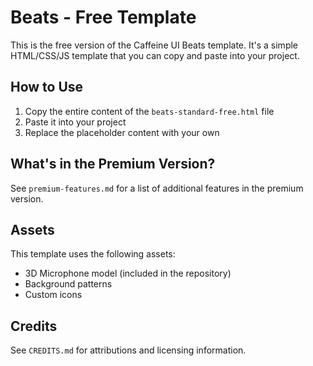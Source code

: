 # Beats - Free Template

This is the free version of the Caffeine UI Beats template. It's a simple HTML/CSS/JS template that you can copy and paste into your project.

## How to Use

1. Copy the entire content of the `beats-standard-free.html` file
2. Paste it into your project
3. Replace the placeholder content with your own

## What's in the Premium Version?

See `premium-features.md` for a list of additional features in the premium version.

## Assets

This template uses the following assets:
- 3D Microphone model (included in the repository)
- Background patterns
- Custom icons

## Credits

See `CREDITS.md` for attributions and licensing information.
